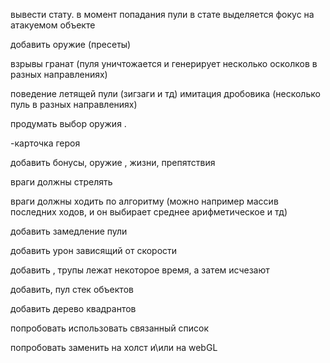 вывести стату. в момент попадания пули в стате выделяется фокус на атакуемом объекте

добавить оружие (пресеты)

взрывы гранат (пуля уничтожается и генерирует несколько осколков в разных направлениях)

поведение летящей пули (зигзаги и тд)
имитация дробовика (несколько пуль в разных направлениях)

продумать выбор оружия .

-карточка героя

добавить бонусы, оружие , жизни, препятствия

враги должны стрелять

враги должны ходить по алгоритму (можно например массив последних ходов, и он выбирает среднее арифметическое и тд)

добавить замедление пули

добавить урон зависящий от скорости

добавить , трупы лежат некоторое время, а затем исчезают

добавить, пул стек объектов

добавить дерево квадрантов

попробовать использовать связанный список

попробовать заменить на холст и\или на webGL
